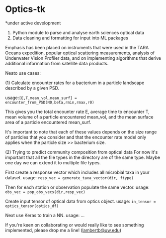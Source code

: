# Optics-tk
*under active development

1) Python module to parse and analyse earth sciences optical data
2) Data cleaning and formatting for input into ML packages

Emphasis has been placed on instruments that were used in the TARA Oceans expedition, popular optical scattering measurements, analysis of Underwater Vision Profiler data, and on implementing algorithms that derive additional information from satellite data products. 

Neato use cases:

(1) Calculate encounter rates for a bacterium in a particle landscape described by a given PSD.

usage:```[E,T,mean_vol,mean_surf] = encounter_from_PSD(N0,beta,rmin,rmax,r0)```

This gives you the total encounter rate E, average time to encounter T, mean volume of a particle encountered mean_vol, and the mean surface area of a particle encountered mean_surf.

It's important to note that each of these values depends on the size range of particles that you consider and that the encounter rate model only applies when the particle size >> bacterium size.

(2) Trying to predict community composition from optical data
For now it's important that all the file types in the directory are of the same type. Maybe one day we can extend it to multiple file types.

First create a response vector which includes all microbial taxa in your dataset.
usage: ```resp_vec = generate_taxa_vector(dir, ftype)```

Then for each station or observation populate the same vector.
usage: ```obs_vec = pop_obs_vecs(dir,resp_vec)```

Create input tensor of optical data from optics object.
usage: ```in_tensor = optics_tensor(optics_df)```

Next use Keras to train a NN.
usage: ...

If you're keen on collaborating or would really like to see something implemented, please drop me a line! (lambertb@uw.edu)
